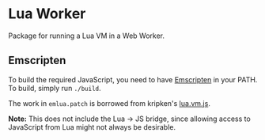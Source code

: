 Lua Worker
==========

Package for running a Lua VM in a Web Worker.


Emscripten
----------

To build the required JavaScript, you need to have [Emscripten][] in
your PATH. To build, simply run `./build`.

The work in `emlua.patch` is borrowed from kripken's [lua.vm.js][].

**Note:** This does not include the Lua → JS bridge, since allowing
access to JavaScript from Lua might not always be desirable.

[Emscripten]: https://github.com/kripken/emscripten
[lua.vm.js]: https://github.com/kripken/lua.vm.js
